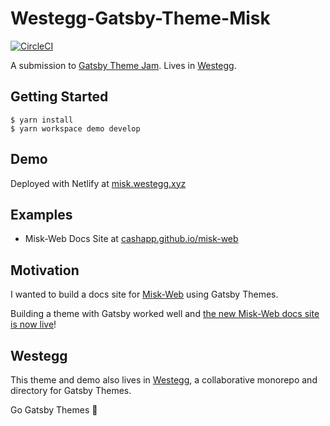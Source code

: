 # Westegg-Gatsby-Theme-Misk

[![CircleCI](https://circleci.com/gh/adrw/westegg-gatsby-theme-misk.svg?style=svg)](https://circleci.com/gh/adrw/westegg-gatsby-theme-misk)

A submission to [Gatsby Theme Jam](https://themejam.gatsbyjs.org/). Lives in [Westegg](https://github.com/westegg/westegg).

## Getting Started
```
$ yarn install
$ yarn workspace demo develop
```

## Demo

Deployed with Netlify at [misk.westegg.xyz](https://misk.westegg.xyz/)

## Examples

- Misk-Web Docs Site at [cashapp.github.io/misk-web](https://cashapp.github.io/misk-web/)

## Motivation

I wanted to build a docs site for [Misk-Web](https://github.com/cashapp/misk-web) using Gatsby Themes.

Building a theme with Gatsby worked well and [the new Misk-Web docs site is now live](https://cashapp.github.io/misk-web/)!

## Westegg

This theme and demo also lives in [Westegg](https://github.com/westegg/westegg), a collaborative monorepo and directory for Gatsby Themes.

Go Gatsby Themes 🎉
